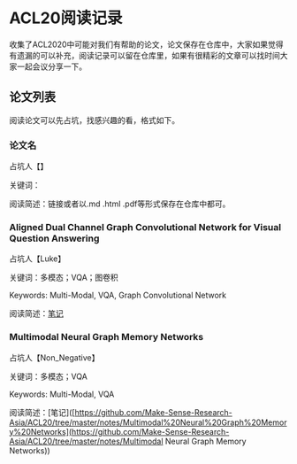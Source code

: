 # ACL20阅读记录

收集了ACL2020中可能对我们有帮助的论文，论文保存在仓库中，大家如果觉得有遗漏的可以补充，阅读记录可以留在仓库里，如果有很精彩的文章可以找时间大家一起会议分享一下。

## 论文列表

阅读论文可以先占坑，找感兴趣的看，格式如下。

### 论文名

占坑人【】

关键词：

阅读简述：链接或者以.md .html .pdf等形式保存在仓库中都可。

### 

### Aligned Dual Channel Graph Convolutional Network for Visual Question Answering

占坑人【Luke】

关键词：多模态；VQA；图卷积

Keywords: Multi-Modal, VQA, Graph Convolutional Network

阅读简述：[笔记](https://github.com/Make-Sense-Research-Asia/ACL20/blob/master/notes/Huang%20%E7%AD%89%E3%80%82%20-%20Aligned%20Dual%20Channel%20Graph%20Convolutional%20Network%20f/%E7%AC%94%E8%AE%B0.md)

### Multimodal Neural Graph Memory Networks

占坑人【Non_Negative】

关键词：多模态；VQA

Keywords: Multi-Modal, VQA

阅读简述：[笔记]([https://github.com/Make-Sense-Research-Asia/ACL20/tree/master/notes/Multimodal%20Neural%20Graph%20Memory%20Networks](https://github.com/Make-Sense-Research-Asia/ACL20/tree/master/notes/Multimodal Neural Graph Memory Networks))